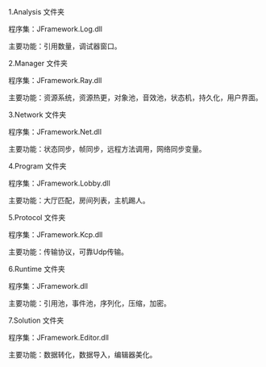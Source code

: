 1.Analysis 文件夹

程序集：JFramework.Log.dll 

主要功能：引用数量，调试器窗口。

2.Manager 文件夹

程序集：JFramework.Ray.dll

主要功能：资源系统，资源热更，对象池，音效池，状态机，持久化，用户界面。

3.Network 文件夹

程序集：JFramework.Net.dll

主要功能：状态同步，帧同步，远程方法调用，网络同步变量。

4.Program 文件夹

程序集：JFramework.Lobby.dll

主要功能：大厅匹配，房间列表，主机踢人。

5.Protocol 文件夹

程序集：JFramework.Kcp.dll

主要功能：传输协议，可靠Udp传输。

6.Runtime 文件夹

程序集：JFramework.dll

主要功能：引用池，事件池，序列化，压缩，加密。

7.Solution 文件夹

程序集：JFramework.Editor.dll

主要功能：数据转化，数据导入，编辑器美化。
